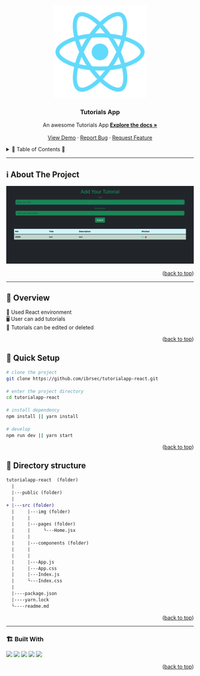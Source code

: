 <a name="readme-top"></a>
 
 
<!-- PROJECT LOGO -->
<br />
<div align="center">
  <a href="https://github.com/ibrsec/tutorialapp-react/">
    <img src="./public/logo512.png" alt="Logo" width="250"   >
  </a>

  <h3 align="center">Tutorials App</h3>

  <p align="center">
    An awesome Tutorials App
    <a href="https://github.com/ibrsec/tutorialapp-react"><strong>Explore the docs »</strong></a>
    <br />
    <br />
    <a href="https://tutorialapp-react.vercel.app/">View Demo</a>
    ·
    <a href="https://github.com/ibrsec/tutorialapp-react/issues">Report Bug</a>
    ·
    <a href="https://github.com/ibrsec/tutorialapp-react/issues">Request Feature</a>
  </p>
</div>



<!-- TABLE OF CONTENTS -->
<details>
  <summary>📎 Table of Contents 📎 </summary>
  <ol>
    <li><a href="#about-the-project">About The Project</a></li>
     <!-- <li><a href="#figma">Figma</a></li> -->
     <li><a href="#overview">Overview</a></li>
     <li><a href="#quick-setup">Quick Setup</a></li>
     <li><a href="#directory-structure">Directory structure</a></li>
     <li><a href="#built-with">Built With</a></li>
    <!-- <li>
      <a href="#getting-started">Getting Started</a>
      <ul>
        <li><a href="#prerequisites">Prerequisites</a></li>
        <li><a href="#installation">Installation</a></li>
      </ul>
    </li>
    <li><a href="#usage">Usage</a></li>
    <li><a href="#roadmap">Roadmap</a></li>
    <li><a href="#contributing">Contributing</a></li>
    <li><a href="#license">License</a></li>
    <li><a href="#contact">Contact</a></li>
    <li><a href="#acknowledgments">Acknowledgments</a></li> -->

    
  </ol>
</details>





---

<!-- ABOUT THE PROJECT -->
<a name="about-the-project"></a>
## ℹ️ About The Project

[![tutorialapp-react](./public/project.png)](https://tutorialapp-react.vercel.app/)




<p align="right">(<a href="#readme-top">back to top</a>)</p>


---

<!-- ## Figma 

<a href="https://www.figma.com/file/ePyCHKsx2ODB32uLgyUEEd/bootstrap-home-page?type=design&node-id=0%3A1&mode=design&t=edDzadCB9Ev5FS1a-1">Figma Link</a>  

  <p align="right">(<a href="#readme-top">back to top</a>)</p>




--- -->
<a name="overview"></a>
## 👀 Overview

 
🎯 Used React environment</br>
🖥 User can add tutorials</br>
🔩 Tutorials can be edited or deleted      </br> 
<!-- 🌱 ÷Screen and search the Legends on the app</br> -->
<!-- 💪   </br> -->
<!-- 🐞 Check the finished tasks   </br> -->


<p align="right">(<a href="#readme-top">back to top</a>)</p>


<a name="quick-setup"></a>
## 🛫 Quick Setup

```sh
# clone the project
git clone https://github.com/ibrsec/tutorialapp-react.git

# enter the project directory
cd tutorialapp-react

# install dependency
npm install || yarn install

# develop
npm run dev || yarn start
```

<p align="right">(<a href="#readme-top">back to top</a>)</p>


<!-- ## 🐞 Debug

![tutorialapp-react.gif](/tutorialapp-react.gif) -->








<a name="directory-structure"></a>
## 📂 Directory structure 

```diff
tutorialapp-react  (folder)
  |          
  |---public (folder) 
  |                
+ |---src (folder)    
  |     |---img (folder)       
  |     |           
  |     |---pages (folder)         
  |     |     └---Home.jsx          
  |     |           
  |     |---components (folder)  
  |     |          
  |     |          
  |     |---App.js
  |     |---App.css
  |     |---Index.js
  |     └---Index.css
  |         
  |----package.json
  |----yarn.lock
  └----readme.md 
```

<p align="right">(<a href="#readme-top">back to top</a>)</p>

---

<a name="built-with"></a>
### 🏗️ Built With

 
<!-- https://dev.to/envoy_/150-badges-for-github-pnk  search skills-->

 <img src="https://img.shields.io/badge/HTML-239120?style=for-the-badge&logo=html5&logoColor=white">
 <img src="https://img.shields.io/badge/CSS-239120?&style=for-the-badge&logo=css3&logoColor=white&color=red"> 
 <img src="https://img.shields.io/badge/JavaScript-F7DF1E?style=for-the-badge&logo=javascript&logoColor=black"> 
 <img src="https://img.shields.io/badge/Bootstrap-563D7C?style=for-the-badge&logo=bootstrap&logoColor=white"> 
 <!-- <img src="https://img.shields.io/badge/Sass-CC6699?style=for-the-badge&logo=sass&logoColor=white">  -->
 <!-- <img src="https://img.shields.io/badge/Vite-AB4BFE?style=for-the-badge&logo=vite&logoColor=FFC920">  -->
 <img src="https://img.shields.io/badge/React-20232A?style=for-the-badge&logo=react&logoColor=61DAFB"> 
 <!-- <img src="https://img.shields.io/badge/React_Router-CA4245?style=for-the-badge&logo=react-router&logoColor=white">  -->
 




<p align="right">(<a href="#readme-top">back to top</a>)</p>
